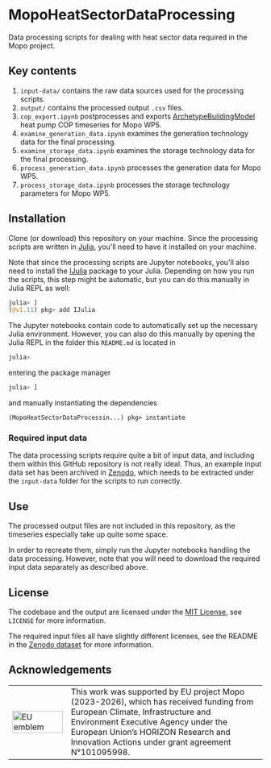 # MopoHeatSectorDataProcessing

Data processing scripts for dealing with heat sector data required in the Mopo project.


## Key contents

1. `input-data/` contains the raw data sources used for the processing scripts.
2. `output/` contains the processed output `.csv` files.
3. `cop_export.ipynb` postprocesses and exports [ArchetypeBuildingModel](https://github.com/vttresearch/ArchetypeBuildingModel) heat pump COP timeseries for Mopo WP5.
3. `examine_generation_data.ipynb` examines the generation technology data for the final processing.
4. `examine_storage_data.ipynb` examines the storage technology data for the final processing.
5. `process_generation_data.ipynb` processes the generation data for Mopo WP5.
6. `process_storage_data.ipynb` processes the storage technology parameters for Mopo WP5.


## Installation

Clone (or download) this repository on your machine.
Since the processing scripts are written in [Julia](https://julialang.org/),
you'll need to have it installed on your machine.

Note that since the processing scripts are Jupyter notebooks,
you'll also need to install the [IJulia](https://github.com/JuliaLang/IJulia.jl)
package to your Julia.
Depending on how you run the scripts, this step might be automatic,
but you can do this manually in Julia REPL as well:
```julia
julia> ]
(@v1.11) pkg> add IJulia
```

The Jupyter notebooks contain code to automatically set up the necessary Julia environment.
However, you can also do this manually by opening the Julia REPL in the folder this `README.md` is located in
```julia
julia>
```
entering the package manager
```julia
julia> ]
```
and manually instantiating the dependencies
```
(MopoHeatSectorDataProcessin...) pkg> instantiate
```

### Required input data

The data processing scripts require quite a bit of input data,
and including them within this GitHub repository is not really ideal.
Thus, an example input data set has been archived in [Zenodo](https://doi.org/10.5281/zenodo.14280884),
which needs to be extracted under the `input-data` folder for the scripts to run correctly.


## Use

The processed output files are not included in this repository,
as the timeseries especially take up quite some space.

In order to recreate them, simply run the Jupyter notebooks handling the data processing.
However, note that you will need to download the required input data
separately as described above.


## License

The codebase and the output are licensed under the [MIT License](https://opensource.org/license/mit),
see `LICENSE` for more information.

The required input files all have slightly different licenses,
see the README in the [Zenodo dataset](https://doi.org/10.5281/zenodo.14280884) for more information.


## Acknowledgements

<center>
<table width=500px frame="none">
<tr>
<td valign="middle" width=100px>
<img src=https://european-union.europa.eu/themes/contrib/oe_theme/dist/eu/images/logo/standard-version/positive/logo-eu--en.svg alt="EU emblem" width=100%></td>
<td valign="middle">This work was supported by EU project Mopo (2023-2026), which has received funding from European Climate, Infrastructure and Environment Executive Agency under the European Union’s HORIZON Research and Innovation Actions under grant agreement N°101095998.</td>
</table>
</center>